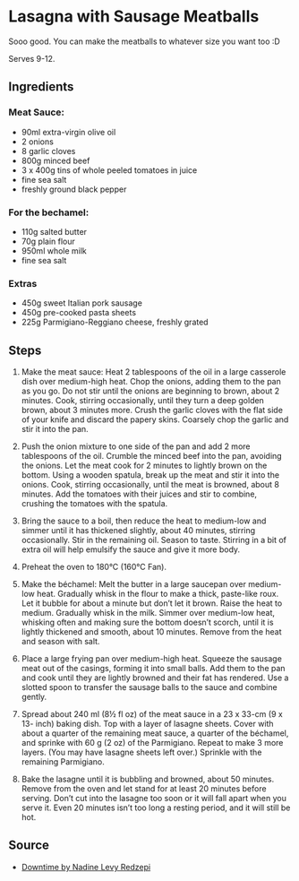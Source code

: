 # Lasagna with Sausage Meatballs

Sooo good. You can make the meatballs to whatever size you want too :D

Serves 9-12. 

## Ingredients

### Meat Sauce:
- 90ml extra-virgin olive oil
- 2 onions
- 8 garlic cloves
- 800g minced beef
- 3 x 400g tins of whole peeled tomatoes in juice
- fine sea salt
- freshly ground black pepper

### For the bechamel:
- 110g salted butter
- 70g plain flour
- 950ml whole milk
- fine sea salt

### Extras
- 450g sweet Italian pork sausage
- 450g pre-cooked pasta sheets
- 225g Parmigiano-Reggiano cheese, freshly grated

## Steps

1. Make the meat sauce: Heat 2 tablespoons of the oil in a large casserole dish over medium-high heat. Chop the onions, adding them to the pan as you go. Do not stir until the onions are beginning to brown, about 2 minutes. Cook, stirring occasionally, until they turn a deep golden brown, about 3 minutes more. Crush the garlic cloves with the flat side of your knife and discard the papery skins. Coarsely chop the garlic and stir it into the pan.

2. Push the onion mixture to one side of the pan and add 2 more tablespoons of the oil. Crumble the minced beef into the pan, avoiding the onions. Let the meat cook for 2 minutes to lightly brown on the bottom. Using a wooden spatula, break up the meat and stir it into the onions. Cook, stirring occasionally, until the meat is browned, about 8 minutes. Add the tomatoes with their juices and stir to combine, crushing the tomatoes with the spatula.

3. Bring the sauce to a boil, then reduce the heat to medium-low and simmer until it has thickened slightly, about 40 minutes, stirring occasionally. Stir in the remaining oil. Season to taste. Stirring in a bit of extra oil will help emulsify the sauce and give it more body.

4. Preheat the oven to 180°C (160°C Fan).

5. Make the béchamel: Melt the butter in a large saucepan over medium-low heat. Gradually whisk in the flour to make a thick, paste-like roux. Let it bubble for about a minute but don’t let it brown. Raise the heat to medium. Gradually whisk in the milk. Simmer over medium-low heat, whisking often and making sure the bottom doesn’t scorch, until it is lightly thickened and smooth, about 10 minutes. Remove from the heat and season with salt.

6. Place a large frying pan over medium-high heat. Squeeze the sausage meat out of the casings, forming it into small balls. Add them to the pan and cook until they are lightly browned and their fat has rendered. Use a slotted spoon to transfer the sausage balls to the sauce and combine gently.

7. Spread about 240 ml (8½ fl oz) of the meat sauce in a 23 x 33-cm (9 x 13- inch) baking dish. Top with a layer of lasagne sheets. Cover with about a quarter of the remaining meat sauce, a quarter of the béchamel, and sprinke with 60 g (2 oz) of the Parmigiano. Repeat to make 3 more layers. (You may have lasagne sheets left over.) Sprinkle with the remaining Parmigiano.

8. Bake the lasagne until it is bubbling and browned, about 50 minutes. Remove from the oven and let stand for at least 20 minutes before serving. Don’t cut into the lasagne too soon or it will fall apart when you serve it. Even 20 minutes isn’t too long a resting period, and it will still be hot.

## Source

- [Downtime by Nadine Levy Redzepi](https://www.penguin.com.au/books/downtime-9781473552142)
